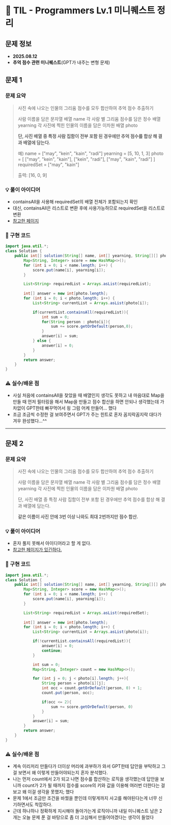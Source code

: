 # 📌 TIL - Programmers Lv.1 미니퀘스트 정리

## 문제 정보
- **2025.08.12**
- **추억 점수 관련 미니퀘스트**(GPT가 내주는 변형 문제)


## 문제 1

### 문제 요약
> 사진 속에 나오는 인물의 그리움 점수를 모두 합산하여 추억 점수 추출하기
>
> 사람 이름을 담은 문자열 배열 name
> 각 사람 별 그리움 점수를 담은 정수 배열 yearning
> 각 사진에 찍힌 인물의 이름을 담은 이차원 배열 photo
> 
> **단, 사진 배열 중 특정 사람 집함이 전부 포함 된 경우에만 추억 점수를 합상 해 결과 배열에 담는다.**
>
> 예) name = ["may", "kein", "kain", "radi"]
> yearning = [5, 10, 1, 3]
> photo = [
    ["may", "kein", "kain"],
    ["kein", "radi"],
    ["may", "kain", "radi"]
 ]
> requiredSet = ["may", "kain"]
>
> 출력: [16, 0, 9]

### 💡 풀이 아이디어 
- containsAll을 사용해 requiredSet의 배열 전체가 포함되는지 확인
- 대신, containsAll은 리스트로 변환 후에 사용가능하므로 requiredSet을 리스트로 변환
- [참고한 페이지](https://developer-talk.tistory.com/666#google_vignette)

### 🧩 구현 코드
```java
import java.util.*;
class Solution {
    public int[] solution(String[] name, int[] yearning, String[][] photo, String[] requiredSet) {
        Map<String, Integer> score = new HashMap<>();
        for (int i = 0; i < name.length; i++) {
            score.put(name[i], yearning[i]);
        }

        List<String> requiredList = Arrays.asList(requiredList);
    
        int[] answer = new int[photo.length];
        for (int i = 0; i < photo.length; i++) {
            List<String> currentList = Arrays.asList(photo[i]);

            if(currentList.containsAll(requiredList)){
                int sum = 0;
                for(String person : photo[i]){
                    sum += score.getOrDefault(person,0);
                }
                answer[i] = sum;
            } else {
                answer[i] = 0;
            }
        }
        return answer;
    }
}
```

### ⚠️ 실수/배운 점
- 사실 처음에 containsAll을 찾았을 때 배열인지 생각도 못하고 내 마음대로 Map을 만들 때 먼저 필터링을 해서 Map을 만들고 점수 합산을 하면 안되나 생각했는데 가차없이 GPT한테 빠꾸먹어서 읭 그럼 어케 만들어... 했다
- 조금 조금씩 수정한 걸 보여주면서 GPT가 주는 힌트로 혼자 꼼지락꼼지락 대다가 겨우 완성했다...^^


---

## 문제 2

### 문제 요약
> 사진 속에 나오는 인물의 그리움 점수를 모두 합산하여 추억 점수 추출하기
>
> 사람 이름을 담은 문자열 배열 name
> 각 사람 별 그리움 점수를 담은 정수 배열 yearning
> 각 사진에 찍힌 인물의 이름을 담은 이차원 배열 photo
> 
> 단, 사진 배열 중 특정 사람 집함이 전부 포함 된 경우에만 추억 점수를 합상 해 결과 배열에 담는다.
>
> **같은 이름이 사진 안에 3번 이상 나와도 최대 2번까지만 점수 합산.**

### 💡 풀이 아이디어 
- 혼자 풀지 못해서 아이디어라고 할 게 없다.
- [참고한 페이지가 있긴하다.](https://devkuka.tistory.com/143)

### 🧩 구현 코드
```java
import java.util.*;
class Solution {
    public int[] solution(String[] name, int[] yearning, String[][] photo, String[] requiredSet) {
        Map<String, Integer> score = new HashMap<>();
        for (int i = 0; i < name.length; i++) {
            score.put(name[i], yearning[i]);
        }

        List<String> requiredList = Arrays.asList(requiredSet);
    
        int[] answer = new int[photo.length];
        for (int i = 0; i < photo.length; i++) {
            List<String> currentList = Arrays.asList(photo[i]);

            if(!currentList.containsAll(requiredList)){
                answer[i] = 0;
                continue;
            }

            int sum = 0;
            Map<String, Integer> count = new HashMap<>();

            for (int j = 0; j < photo[i].length; j++){
                String person = photo[i][j];
                int occ = count.getOrDefault(person, 0) + 1;
                count.put(person, occ);

                if(occ <= 2){
                    sum += score.getOrDefault(person, 0)
                }
            }
            answer[i] = sum;
        }
        return answer;
    }
}
```

### ⚠️ 실수/배운 점
- 계속 이리저리 만들다가 더이상 머리에 과부하가 와서 GPT한테 답안을 부탁하고 그걸 보면서 왜 이렇게 만들어야되는지 혼자 분석했다.
- 나는 먼저 count에서 2가 되고 나면 점수를 합산하는 로직을 생각했는데 답안을 보니까 count가 2가 될 때까지 점수를 score의 키와 값을 이용해 여러번 더한다는 걸 보고 왜 이걸 생각을 못했지; 했다
- 문제 1에서 조금만 조건을 바꿨을 뿐인데 이렇게까지 사고를 해야된다는게 너무 신기하면서도 착잡하다.
- 근데 하나하나 정확하게 지시해야 돌아가는게 로직이니까 내일 미니퀘스트 남은 2개는 오늘 문제 푼 걸 바탕으로 좀 더 고심해서 만들어야겠다는 생각이 들었다